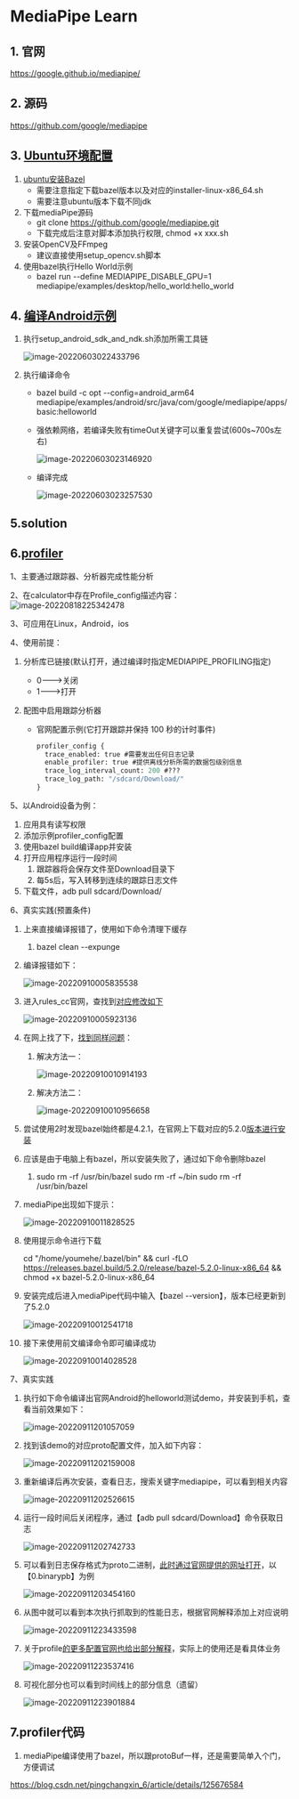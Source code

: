 # MediaPipe Learn

## 1. 官网

https://google.github.io/mediapipe/

## 2. 源码

https://github.com/google/mediapipe

## 3. [Ubuntu环境配置](https://google.github.io/mediapipe/getting_started/install.html#installing-on-debian-and-ubuntu)

1. [ubuntu安装Bazel](https://bazel.build/install/ubuntu#run-installer)
   - 需要注意指定下载bazel版本以及对应的installer-linux-x86_64.sh
   - 需要注意ubuntu版本下载不同jdk
2. 下载mediaPipe源码
   - git clone https://github.com/google/mediapipe.git
   - 下载完成后注意对脚本添加执行权限, chmod +x  xxx.sh
3. 安装OpenCV及FFmpeg
   - 建议直接使用setup_opencv.sh脚本
4. 使用bazel执行Hello World示例
   - bazel run --define MEDIAPIPE_DISABLE_GPU=1 mediapipe/examples/desktop/hello_world:hello_world

## 4. [编译Android示例](https://google.github.io/mediapipe/getting_started/hello_world_android.html)

1. 执行setup_android_sdk_and_ndk.sh添加所需工具链

   ![image-20220603022433796](pipeLearn.assets/image-20220603022433796.png)

2. 执行编译命令

   - bazel build -c opt --config=android_arm64 mediapipe/examples/android/src/java/com/google/mediapipe/apps/basic:helloworld

   - 强依赖网络，若编译失败有timeOut关键字可以重复尝试(600s~700s左右)

     ![image-20220603023146920](pipeLearn.assets/image-20220603023146920.png)

   - 编译完成

     ![image-20220603023257530](pipeLearn.assets/image-20220603023257530.png)



## 5.solution

## 6.[profiler](https://google.github.io/mediapipe/tools/tracing_and_profiling.html)

1、主要通过跟踪器、分析器完成性能分析

2、在calculator中存在Profile_config描述内容：![image-20220818225342478](pipeLearn.assets/image-20220818225342478.png)

3、可应用在Linux，Android，ios

4、使用前提：

1. 分析库已链接(默认打开，通过编译时指定MEDIAPIPE_PROFILING指定)

   - 0--->关闭
   - 1--->打开

2. 配图中启用跟踪分析器

   - 官网配置示例(它打开跟踪并保持 100 秒的计时事件)

     ```protobuf
     profiler_config {
       trace_enabled: true #需要发出任何日志记录
       enable_profiler: true #提供离线分析所需的数据包级别信息
       trace_log_interval_count: 200 #???
       trace_log_path: "/sdcard/Download/"
     }
     ```

5、以Android设备为例：

1. 应用具有读写权限
2. 添加示例profiler_config配置
3. 使用bazel build编译app并安装
4. 打开应用程序运行一段时间
   1. 跟踪器将会保存文件至Download目录下
   2. 每5s后，写入转移到连续的跟踪日志文件
5. 下载文件，adb pull sdcard/Download/

6、真实实践(预置条件)

1. 上来直接编译报错了，使用如下命令清理下缓存
   1. bazel clean --expunge
   
2. 编译报错如下：

   ![image-20220910005835538](pipeLearn.assets/image-20220910005835538.png)

3. 进入rules_cc官网，查找到[对应修改如下](https://github.com/bazelbuild/rules_cc/blame/main/cc/private/rules_impl/compiler_flag.bzl)

   ![image-20220910005923136](pipeLearn.assets/image-20220910005923136.png)

4. 在网上找了下，[找到同样问题](https://github.com/google/mediapipe/issues/3457)：

   1. 解决方法一：

      ![image-20220910010914193](pipeLearn.assets/image-20220910010914193.png)

   2. 解决方法二：

      ![image-20220910010956658](pipeLearn.assets/image-20220910010956658.png)

5. 尝试使用2时发现bazel始终都是4.2.1，在官网上下载对应的5.2.0[版本进行安装](https://github.com/bazelbuild/bazel/releases?page=2)

6. 应该是由于电脑上有bazel，所以安装失败了，通过如下命令删除bazel

   1. sudo rm -rf /usr/bin/bazel
      sudo rm -rf ~/bin
      sudo rm -rf /usr/bin/bazel

7. mediaPipe出现如下提示：

   ![image-20220910011828525](pipeLearn.assets/image-20220910011828525.png)

8. 使用提示命令进行下载

   cd "/home/youmehe/.bazel/bin" && curl -fLO https://releases.bazel.build/5.2.0/release/bazel-5.2.0-linux-x86_64 && chmod +x bazel-5.2.0-linux-x86_64

9. 安装完成后进入mediaPipe代码中输入【bazel --version】，版本已经更新到了5.2.0

   ![image-20220910012541718](pipeLearn.assets/image-20220910012541718.png)

10. 接下来使用前文编译命令即可编译成功

    ![image-20220910014028528](pipeLearn.assets/image-20220910014028528.png)

7、真实实践

1. 执行如下命令编译出官网Android的helloworld测试demo，并安装到手机，查看当前效果如下：

   ![image-20220911201057059](pipeLearn.assets/image-20220911201057059.png)

2. 找到该demo的对应proto配置文件，加入如下内容：

   ![image-20220911202159008](pipeLearn.assets/image-20220911202159008.png)

3. 重新编译后再次安装，查看日志，搜索关键字mediapipe，可以看到相关内容

   ![image-20220911202526615](pipeLearn.assets/image-20220911202526615.png)

4. 运行一段时间后关闭程序，通过【adb pull sdcard/Download】命令获取日志

   ![image-20220911202742733](pipeLearn.assets/image-20220911202742733.png)

5. 可以看到日志保存格式为proto二进制，[此时通过官网提供的网址打开](https://viz.mediapipe.dev/)，以【0.binarypb】为例

   ![image-20220911203454160](pipeLearn.assets/image-20220911203454160.png)

6. 从图中就可以看到本次执行抓取到的性能日志，根据官网解释添加上对应说明

   ![image-20220911223433598](pipeLearn.assets/image-20220911223433598.png)

7. 关于profile[的更多配置官网也给出部分解释](https://google.github.io/mediapipe/tools/tracing_and_profiling.html#profiler-configuration)，实际上的使用还是看具体业务

   ![image-20220911223537416](pipeLearn.assets/image-20220911223537416.png)

8. 可视化部分也可以看到时间线上的部分信息（遗留）

   ![image-20220911223901884](pipeLearn.assets/image-20220911223901884.png)

## 7.profiler代码

1. ​	mediaPipe编译使用了bazel，所以跟protoBuf一样，还是需要简单入个门，方便调试









https://blog.csdn.net/pingchangxin_6/article/details/125676584
